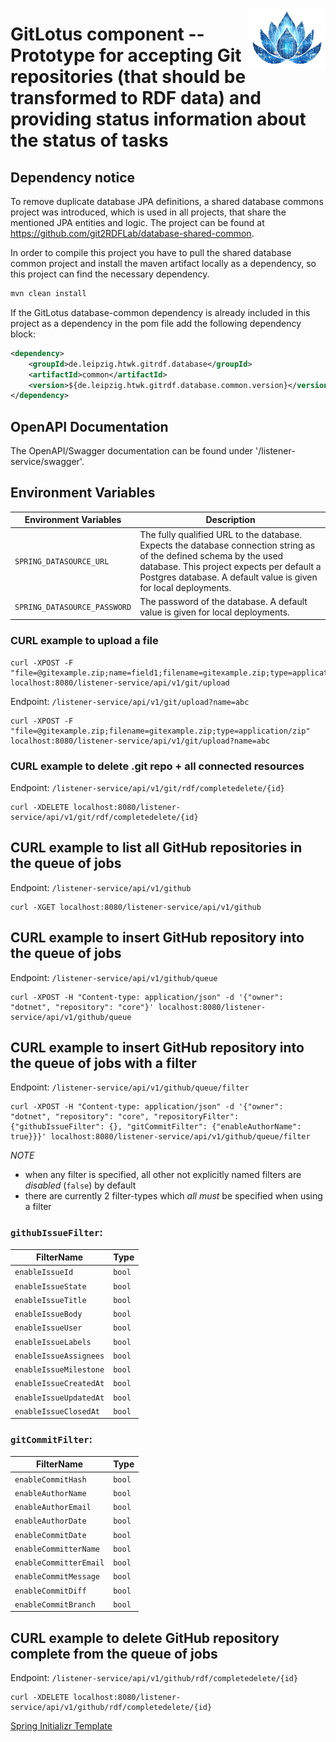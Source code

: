 <a href="https://github.com/git2RDFLab/"><img align="right" role="right" height="96" src="https://github.com/git2RDFLab/.github/blob/main/profile/images/GitLotus-logo.png?raw=true" style="height: 96px;z-index: 1000000" title="GitLotus" alt="GitLotus"/></a>

# GitLotus component -- Prototype for accepting Git repositories (that should be transformed to RDF data) and providing status information about the status of tasks

## Dependency notice

To remove duplicate database JPA definitions, a shared database commons project was introduced, which is used
in all projects, that share the mentioned JPA entities and logic.
The project can be found at https://github.com/git2RDFLab/database-shared-common.

In order to compile this project you have to pull the shared database common project and install the maven artifact locally as a dependency, so this project can find the necessary dependency.

```bash
mvn clean install
```

If the GitLotus database-common dependency is already included in this project as a dependency in the pom file add the following dependency block:

```xml
<dependency>
	<groupId>de.leipzig.htwk.gitrdf.database</groupId>
	<artifactId>common</artifactId>
	<version>${de.leipzig.htwk.gitrdf.database.common.version}</version>
</dependency>
```

## OpenAPI Documentation

The OpenAPI/Swagger documentation can be found under '/listener-service/swagger'.

## Environment Variables

| Environment Variables        | Description                                                                                                                                                                                                                           |
|------------------------------|---------------------------------------------------------------------------------------------------------------------------------------------------------------------------------------------------------------------------------------|
| `SPRING_DATASOURCE_URL`      | The fully qualified URL to the database. Expects the database connection string as of the defined schema by the used database. This project expects per default a Postgres database. A default value is given for local deployments. |
| `SPRING_DATASOURCE_PASSWORD` | The password of the database. A default value is given for local deployments.                                                                                                                                                         |

### CURL example  to upload a file

```
curl -XPOST -F "file=@gitexample.zip;name=field1;filename=gitexample.zip;type=application/zip" localhost:8080/listener-service/api/v1/git/upload
```

Endpoint: `/listener-service/api/v1/git/upload?name=abc`

```
curl -XPOST -F "file=@gitexample.zip;filename=gitexample.zip;type=application/zip" localhost:8080/listener-service/api/v1/git/upload?name=abc
```

### CURL example to delete .git repo + all connected resources

Endpoint: `/listener-service/api/v1/git/rdf/completedelete/{id}`

```
curl -XDELETE localhost:8080/listener-service/api/v1/git/rdf/completedelete/{id}
```

## CURL example  to list all GitHub repositories in the queue of jobs

Endpoint: `/listener-service/api/v1/github`

```
curl -XGET localhost:8080/listener-service/api/v1/github
```

## CURL example  to insert GitHub repository into the queue of jobs

Endpoint: `/listener-service/api/v1/github/queue`

```
curl -XPOST -H "Content-type: application/json" -d '{"owner": "dotnet", "repository": "core"}' localhost:8080/listener-service/api/v1/github/queue
```

## CURL example  to insert GitHub repository into the queue  of jobs with a filter

Endpoint: `/listener-service/api/v1/github/queue/filter`

```
curl -XPOST -H "Content-type: application/json" -d '{"owner": "dotnet", "repository": "core", "repositoryFilter": {"githubIssueFilter": {}, "gitCommitFilter": {"enableAuthorName": true}}}' localhost:8080/listener-service/api/v1/github/queue/filter
```

*NOTE*

- when any filter is specified, all other not explicitly named filters are _disabled_ (`false`) by default
- there are currently 2 filter-types which _all must_ be specified when using a filter

### `githubIssueFilter`:

| FilterName |  Type |
| ----- | ----------- |
| `enableIssueId` | `bool` |
| `enableIssueState` | `bool` |
| `enableIssueTitle` | `bool` |
| `enableIssueBody` | `bool` |
| `enableIssueUser` | `bool` |
| `enableIssueLabels` | `bool` |
| `enableIssueAssignees` | `bool` |
| `enableIssueMilestone` | `bool` |
| `enableIssueCreatedAt` | `bool` |
| `enableIssueUpdatedAt` | `bool` |
| `enableIssueClosedAt` | `bool` |

### `gitCommitFilter`:

| FilterName | Type |
| ----- | ----------- |
| `enableCommitHash` | `bool` | 
| `enableAuthorName` | `bool` | 
| `enableAuthorEmail` | `bool` | 
| `enableAuthorDate` | `bool` | 
| `enableCommitDate` | `bool` | 
| `enableCommitterName` | `bool` | 
| `enableCommitterEmail` | `bool` | 
| `enableCommitMessage` | `bool` | 
| `enableCommitDiff` | `bool` | 
| `enableCommitBranch` | `bool` | 

## CURL example to delete GitHub repository complete from the queue of jobs

Endpoint: `/listener-service/api/v1/github/rdf/completedelete/{id}`

```
curl -XDELETE localhost:8080/listener-service/api/v1/github/rdf/completedelete/{id}
```


[Spring Initializr Template](https://start.spring.io/#!type=maven-project&language=java&platformVersion=3.2.2&packaging=jar&jvmVersion=21&groupId=de.leipzig.htwk.gitrdf&artifactId=listener&name=listener&description=Archetype%20project%20for%20HTWK%20Leipzig%20-%20Project%20to%20transform%20git%20to%20RDF&packageName=de.leipzig.htwk.gitrdf.listener&dependencies=web,lombok,devtools,data-jpa,postgresql,testcontainers)
